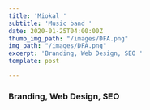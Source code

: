 ```yaml
---
title: 'Miokal '
subtitle: 'Music band '
date: 2020-01-25T04:00:00Z
thumb_img_path: "/images/DFA.png"
img_path: "/images/DFA.png"
excerpt: 'Branding, Web Design, SEO '
template: post

---
```

### Branding, Web Design, SEO
